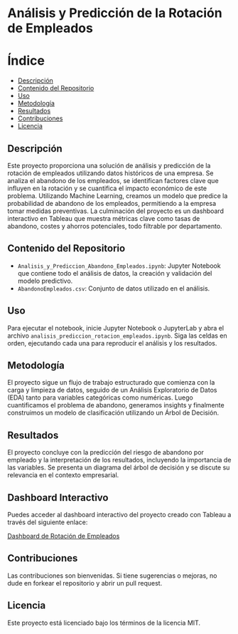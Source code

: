 
# Análisis y Predicción de la Rotación de Empleados

# Índice

- [Descripción](#descripción)
- [Contenido del Repositorio](#contenido-del-repositorio)
- [Uso](#uso)
- [Metodología](#metodología)
- [Resultados](#resultados)
- [Contribuciones](#contribuciones)
- [Licencia](#licencia)

## Descripción
Este proyecto proporciona una solución de análisis y predicción de la rotación de empleados utilizando datos históricos de una empresa. Se analiza el abandono de los empleados, se identifican factores clave que influyen en la rotación y se cuantifica el impacto económico de este problema. Utilizando Machine Learning, creamos un modelo que predice la probabilidad de abandono de los empleados, permitiendo a la empresa tomar medidas preventivas. La culminación del proyecto es un dashboard interactivo en Tableau que muestra métricas clave como tasas de abandono, costes y ahorros potenciales, todo filtrable por departamento.

## Contenido del Repositorio
- `Analisis_y_Prediccion_Abandono_Empleados.ipynb`: Jupyter Notebook que contiene todo el análisis de datos, la creación y validación del modelo predictivo.
- `AbandonoEmpleados.csv`: Conjunto de datos utilizado en el análisis.

## Uso
Para ejecutar el notebook, inicie Jupyter Notebook o JupyterLab y abra el archivo `analisis_prediccion_rotacion_empleados.ipynb`. Siga las celdas en orden, ejecutando cada una para reproducir el análisis y los resultados.

## Metodología
El proyecto sigue un flujo de trabajo estructurado que comienza con la carga y limpieza de datos, seguido de un Análisis Exploratorio de Datos (EDA) tanto para variables categóricas como numéricas. Luego cuantificamos el problema de abandono, generamos insights y finalmente construimos un modelo de clasificación utilizando un Árbol de Decisión.

## Resultados
El proyecto concluye con la predicción del riesgo de abandono por empleado y la interpretación de los resultados, incluyendo la importancia de las variables. Se presenta un diagrama del árbol de decisión y se discute su relevancia en el contexto empresarial.

## Dashboard Interactivo
Puedes acceder al dashboard interactivo del proyecto creado con Tableau a través del siguiente enlace:

[Dashboard de Rotación de Empleados](https://public.tableau.com/app/profile/roberto.ruiz7263/viz/PracticaDashboard_17112864386510/Dashboard)

## Contribuciones
Las contribuciones son bienvenidas. Si tiene sugerencias o mejoras, no dude en forkear el repositorio y abrir un pull request.

## Licencia
Este proyecto está licenciado bajo los términos de la licencia MIT.
